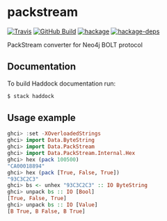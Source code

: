 # packstream

[![Travis](https://img.shields.io/travis/com/zmactep/packstream)](https://travis-ci.com/zmactep/packstream)
[![GitHub Build](https://github.com/zmactep/packstream/workflows/build/badge.svg)](https://github.com/zmactep/packstream/actions?query=workflow%3A%22build%22)
[![hackage](https://img.shields.io/hackage/v/packstream.svg)](https://hackage.haskell.org/package/packstream)
[![hackage-deps](https://img.shields.io/hackage-deps/v/packstream.svg)](https://hackage.haskell.org/package/packstream)

PackStream converter for Neo4j BOLT protocol

Documentation
-------------

To build Haddock documentation run:
```bash
$ stack haddock
```

Usage example
-------------

```haskell
ghci> :set -XOverloadedStrings
ghci> import Data.ByteString
ghci> import Data.PackStream
ghci> import Data.PackStream.Internal.Hex
ghci> hex (pack 100500)
"CA00018894"
ghci> hex (pack [True, False, True])
"93C3C2C3"
ghci> bs <- unhex "93C3C2C3" :: IO ByteString
ghci> unpack bs :: IO [Bool]
[True, False, True]
ghci> unpack bs :: IO [Value]
[B True, B False, B True]
```
